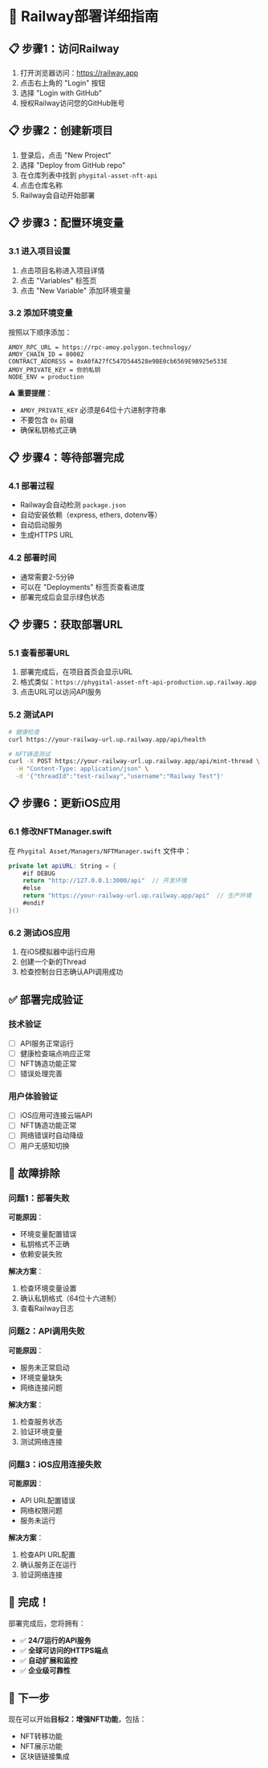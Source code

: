 # 🚂 Railway部署详细指南

## 📋 步骤1：访问Railway

1. 打开浏览器访问：https://railway.app
2. 点击右上角的 "Login" 按钮
3. 选择 "Login with GitHub"
4. 授权Railway访问您的GitHub账号

## 📋 步骤2：创建新项目

1. 登录后，点击 "New Project"
2. 选择 "Deploy from GitHub repo"
3. 在仓库列表中找到 `phygital-asset-nft-api`
4. 点击仓库名称
5. Railway会自动开始部署

## 📋 步骤3：配置环境变量

### 3.1 进入项目设置
1. 点击项目名称进入项目详情
2. 点击 "Variables" 标签页
3. 点击 "New Variable" 添加环境变量

### 3.2 添加环境变量
按照以下顺序添加：

```
AMOY_RPC_URL = https://rpc-amoy.polygon.technology/
AMOY_CHAIN_ID = 80002
CONTRACT_ADDRESS = 0xA0fA27fC547D544528e9BE0cb6569E9B925e533E
AMOY_PRIVATE_KEY = 你的私钥
NODE_ENV = production
```

**⚠️ 重要提醒**：
- `AMOY_PRIVATE_KEY` 必须是64位十六进制字符串
- 不要包含 `0x` 前缀
- 确保私钥格式正确

## 📋 步骤4：等待部署完成

### 4.1 部署过程
- Railway会自动检测 `package.json`
- 自动安装依赖（express, ethers, dotenv等）
- 自动启动服务
- 生成HTTPS URL

### 4.2 部署时间
- 通常需要2-5分钟
- 可以在 "Deployments" 标签页查看进度
- 部署完成后会显示绿色状态

## 📋 步骤5：获取部署URL

### 5.1 查看部署URL
1. 部署完成后，在项目首页会显示URL
2. 格式类似：`https://phygital-asset-nft-api-production.up.railway.app`
3. 点击URL可以访问API服务

### 5.2 测试API
```bash
# 健康检查
curl https://your-railway-url.up.railway.app/api/health

# NFT铸造测试
curl -X POST https://your-railway-url.up.railway.app/api/mint-thread \
  -H "Content-Type: application/json" \
  -d '{"threadId":"test-railway","username":"Railway Test"}'
```

## 📋 步骤6：更新iOS应用

### 6.1 修改NFTManager.swift
在 `Phygital Asset/Managers/NFTManager.swift` 文件中：

```swift
private let apiURL: String = {
    #if DEBUG
    return "http://127.0.0.1:3000/api"  // 开发环境
    #else
    return "https://your-railway-url.up.railway.app/api"  // 生产环境
    #endif
}()
```

### 6.2 测试iOS应用
1. 在iOS模拟器中运行应用
2. 创建一个新的Thread
3. 检查控制台日志确认API调用成功

## ✅ 部署完成验证

### 技术验证
- [ ] API服务正常运行
- [ ] 健康检查端点响应正常
- [ ] NFT铸造功能正常
- [ ] 错误处理完善

### 用户体验验证
- [ ] iOS应用可连接云端API
- [ ] NFT铸造功能正常
- [ ] 网络错误时自动降级
- [ ] 用户无感知切换

## 🔧 故障排除

### 问题1：部署失败
**可能原因**：
- 环境变量配置错误
- 私钥格式不正确
- 依赖安装失败

**解决方案**：
1. 检查环境变量设置
2. 确认私钥格式（64位十六进制）
3. 查看Railway日志

### 问题2：API调用失败
**可能原因**：
- 服务未正常启动
- 环境变量缺失
- 网络连接问题

**解决方案**：
1. 检查服务状态
2. 验证环境变量
3. 测试网络连接

### 问题3：iOS应用连接失败
**可能原因**：
- API URL配置错误
- 网络权限问题
- 服务未运行

**解决方案**：
1. 检查API URL配置
2. 确认服务正在运行
3. 验证网络连接

## 🎉 完成！

部署完成后，您将拥有：
- ✅ **24/7运行的API服务**
- ✅ **全球可访问的HTTPS端点**
- ✅ **自动扩展和监控**
- ✅ **企业级可靠性**

## 🚀 下一步

现在可以开始**目标2：增强NFT功能**，包括：
- NFT转移功能
- NFT展示功能
- 区块链链接集成
